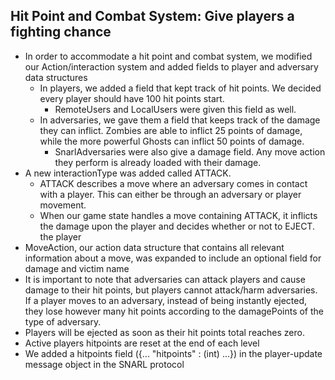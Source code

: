 ## Hit Point and Combat System: Give players a fighting chance
- In order to accommodate a hit point and combat system, we modified our Action/interaction system and added fields to player and adversary data structures
  - In players, we added a field that kept track of hit points. We decided every player should have 100 hit points start.
    - RemoteUsers and LocalUsers were given this field as well.
  - In adversaries, we gave them a field that keeps track of the damage they can inflict. Zombies are able to inflict 25 points of damage, while the more powerful Ghosts can inflict 50 points of damage.
    - SnarlAdversaries were also give a damage field. Any move action they perform is already loaded with their damage.
- A new interactionType was added called ATTACK.
    - ATTACK describes a move where an adversary comes in contact with a player. This can either be through an adversary or player movement.
    - When our game state handles a move containing ATTACK, it inflicts the damage upon the player and decides whether or not to EJECT. the player 
- MoveAction, our action data structure that contains all relevant information about a move, was expanded to include an optional field for damage and victim name
- It is important to note that adversaries can attack players and cause damage to their hit points, but players cannot attack/harm adversaries. If a player moves to an adversary, instead of being instantly ejected, they lose however many hit points according to the damagePoints of the type of adversary.
- Players will be ejected as soon as their hit points total reaches zero.
- Active players hitpoints are reset at the end of each level
- We added a hitpoints field ({... "hitpoints" : (int) ...}) in the player-update message object in the SNARL protocol

